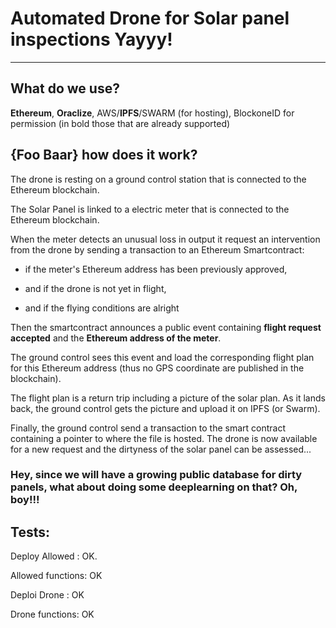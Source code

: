 # Automated Drone for Solar panel inspections Yayyy!

----

## What do we use?

**Ethereum**, **Oraclize**, AWS/**IPFS**/SWARM (for hosting), BlockoneID for permission
(in bold those that are already supported)

## {Foo Baar} how does it work?


The drone is resting on a ground control station that is connected to the Ethereum blockchain.


The Solar Panel is linked to a electric meter that is connected to the Ethereum blockchain.

When the meter detects an unusual loss in output it request an intervention from the drone by sending a transaction to an Ethereum Smartcontract:

* if the meter's Ethereum address has been previously approved, 

* and if the drone is not yet in flight, 

* and if the flying conditions are alright

Then the smartcontract announces a public event containing  **flight request accepted** and the **Ethereum address of the meter**.

The ground control sees this event and load the corresponding flight plan for this Ethereum address (thus no GPS coordinate are published in the blockchain).

The flight plan is a return trip including a picture of the solar plan. As it lands back, the ground control gets the picture and upload it on IPFS (or Swarm). 

Finally, the ground control send a transaction to the smart contract containing a pointer to where the file is hosted. The drone is now available for a new request and the dirtyness of the solar panel can be assessed...


### Hey, since we will have a growing public database for dirty panels, what about doing some deeplearning on that? Oh, boy!!!

## Tests:

Deploy Allowed : OK.


Allowed functions: OK


Deploi Drone : OK


Drone functions: OK

